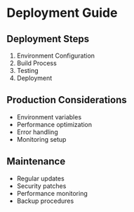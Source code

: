 
# Deployment Guide

## Deployment Steps
1. Environment Configuration
2. Build Process
3. Testing
4. Deployment

## Production Considerations
- Environment variables
- Performance optimization
- Error handling
- Monitoring setup

## Maintenance
- Regular updates
- Security patches
- Performance monitoring
- Backup procedures
